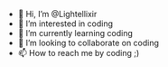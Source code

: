 - 👋 Hi, I’m @Lightellixir
- 👀 I’m interested in coding
- 🌱 I’m currently learning coding
- 💞️ I’m looking to collaborate on coding
- 📫 How to reach me by coding ;)

<!---
Lightellixir/Lightellixir is a ✨ special ✨ repository because its `README.md` (this file) appears on your GitHub profile.
You can click the Preview link to take a look at your changes.
--->
